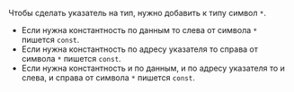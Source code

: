 Чтобы сделать указатель на тип, нужно добавить к типу символ ```*```.

- Если нужна константность по данным то слева от символа ```*``` пишется ```const```.
- Если нужна константность по адресу указателя то справа от символа ```*``` пишется ```const```.
- Если нужна константность и по данным, и по адресу указателя то и слева, и справа от символа ```*``` пишется  ```const```.

